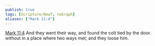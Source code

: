 ```yaml
---
publish: true
tags: [Scripture/NewT, noGraph]
aliases: ["Mark 11:4"]
---
```

[Mark 11:4](https://churchofjesuschrist.org/study/scriptures/nt/mark/11?lang=eng&id=p4#p4) And they went their way, and found the colt tied by the door without in a place where two ways met; and they loose him.
